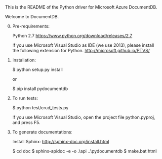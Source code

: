 This is the README of the Python driver for Microsoft Azure DocumentDB.

Welcome to DocumentDB.


0) Pre-requirements:

    Python 2.7
    https://www.python.org/download/releases/2.7


    If you use Microsoft Visual Studio as IDE (we use 2013), please install the
    following extension for Python.
    http://microsoft.github.io/PTVS/


1) Installation:

    $ python setup.py install

    or

    $ pip install pydocumentdb


2) To run tests:

    $ python test/crud_tests.py

    If you use Microsoft Visual Studio, open the project file python.pyproj,
    and press F5.


3) To generate documentations:

    Install Sphinx: http://sphinx-doc.org/install.html

    $ cd doc
    $ sphinx-apidoc -e -o .\api ..\pydocumentdb
    $ make.bat html